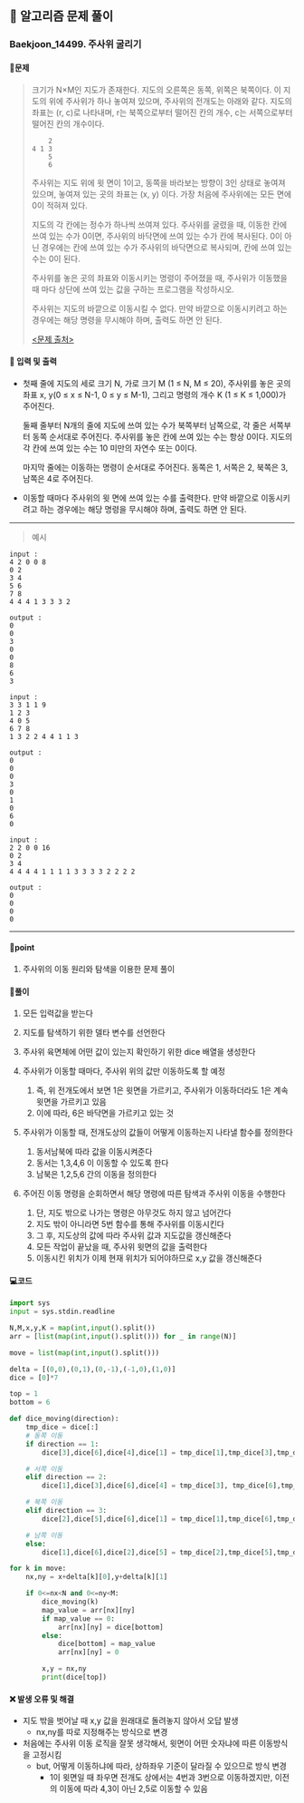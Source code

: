 ## 🐌 알고리즘 문제 풀이

### Baekjoon_14499. 주사위 굴리기

#### 📒문제

> 크기가 N×M인 지도가 존재한다. 지도의 오른쪽은 동쪽, 위쪽은 북쪽이다. 이 지도의 위에 주사위가 하나 놓여져 있으며, 주사위의 전개도는 아래와 같다. 지도의 좌표는 (r, c)로 나타내며, r는 북쪽으로부터 떨어진 칸의 개수, c는 서쪽으로부터 떨어진 칸의 개수이다. 
>
> ```
>     2
> 4 1 3
>     5
>     6
> ```
>
> 주사위는 지도 위에 윗 면이 1이고, 동쪽을 바라보는 방향이 3인 상태로 놓여져 있으며, 놓여져 있는 곳의 좌표는 (x, y) 이다. 가장 처음에 주사위에는 모든 면에 0이 적혀져 있다.
>
> 지도의 각 칸에는 정수가 하나씩 쓰여져 있다. 주사위를 굴렸을 때, 이동한 칸에 쓰여 있는 수가 0이면, 주사위의 바닥면에 쓰여 있는 수가 칸에 복사된다. 0이 아닌 경우에는 칸에 쓰여 있는 수가 주사위의 바닥면으로 복사되며, 칸에 쓰여 있는 수는 0이 된다.
>
> 주사위를 놓은 곳의 좌표와 이동시키는 명령이 주어졌을 때, 주사위가 이동했을 때 마다 상단에 쓰여 있는 값을 구하는 프로그램을 작성하시오.
>
> 주사위는 지도의 바깥으로 이동시킬 수 없다. 만약 바깥으로 이동시키려고 하는 경우에는 해당 명령을 무시해야 하며, 출력도 하면 안 된다.
>
> [<문제 출처>](https://www.acmicpc.net/problem/14499)



#### :pushpin: 입력 및 출력

- 첫째 줄에 지도의 세로 크기 N, 가로 크기 M (1 ≤ N, M ≤ 20), 주사위를 놓은 곳의 좌표 x, y(0 ≤ x ≤ N-1, 0 ≤ y ≤ M-1), 그리고 명령의 개수 K (1 ≤ K ≤ 1,000)가 주어진다.

  둘째 줄부터 N개의 줄에 지도에 쓰여 있는 수가 북쪽부터 남쪽으로, 각 줄은 서쪽부터 동쪽 순서대로 주어진다. 주사위를 놓은 칸에 쓰여 있는 수는 항상 0이다. 지도의 각 칸에 쓰여 있는 수는 10 미만의 자연수 또는 0이다.

  마지막 줄에는 이동하는 명령이 순서대로 주어진다. 동쪽은 1, 서쪽은 2, 북쪽은 3, 남쪽은 4로 주어진다.

- 이동할 때마다 주사위의 윗 면에 쓰여 있는 수를 출력한다. 만약 바깥으로 이동시키려고 하는 경우에는 해당 명령을 무시해야 하며, 출력도 하면 안 된다.



---

> 예시

```
input :
4 2 0 0 8
0 2
3 4
5 6
7 8
4 4 4 1 3 3 3 2

output :
0
0
3
0
0
8
6
3

input :
3 3 1 1 9
1 2 3
4 0 5
6 7 8
1 3 2 2 4 4 1 1 3

output :
0
0
0
3
0
1
0
6
0

input :
2 2 0 0 16
0 2
3 4
4 4 4 4 1 1 1 1 3 3 3 3 2 2 2 2

output :
0
0
0
0
```

----




#### 🚀point

1. 주사위의 이동 원리와 탐색을 이용한 문제 풀이



#### 🔎풀이

1.  모든 입력값을 받는다
1.  지도를 탐색하기 위한 델타 변수를 선언한다
1.  주사위 육면체에 어떤 값이 있는지 확인하기 위한 dice 배열을 생성한다
1.  주사위가 이동할 때마다, 주사위 위의 값만 이동하도록 할 예정
    1.  즉, 위 전개도에서 보면 1은 윗면을 가르키고, 주사위가 이동하더라도 1은 계속 윗면을 가르키고 있음
    1.  이에 따라, 6은 바닥면을 가르키고 있는 것

1.  주사위가 이동할 때, 전개도상의 값들이 어떻게 이동하는지 나타낼 함수를 정의한다
    1.  동서남북에 따라 값을 이동시켜준다
    1.  동서는 1,3,4,6 이 이동할 수 있도록 한다
    1.  남북은 1,2,5,6 간의 이동을 정의한다

1.  주어진 이동 명령을 순회하면서 해당 명령에 따른 탐색과 주사위 이동을 수행한다
    1.  단, 지도 밖으로 나가는 명령은 아무것도 하지 않고 넘어간다
    1.  지도 밖이 아니라면 5번 함수를 통해 주사위를 이동시킨다
    1.  그 후, 지도상의 값에 따라 주사위 값과 지도값을 갱신해준다
    1.  모든 작업이 끝났을 때, 주사위 윗면의 값을 출력한다
    1.  이동시킨 위치가 이제 현재 위치가 되어야하므로 x,y 값을 갱신해준다




#### 💻코드

```python
import sys
input = sys.stdin.readline

N,M,x,y,K = map(int,input().split())
arr = [list(map(int,input().split())) for _ in range(N)]

move = list(map(int,input().split()))

delta = [(0,0),(0,1),(0,-1),(-1,0),(1,0)]
dice = [0]*7

top = 1
bottom = 6

def dice_moving(direction):
    tmp_dice = dice[:]
    # 동쪽 이동
    if direction == 1:
        dice[3],dice[6],dice[4],dice[1] = tmp_dice[1],tmp_dice[3],tmp_dice[6],tmp_dice[4]

    # 서쪽 이동
    elif direction == 2:
        dice[1],dice[3],dice[6],dice[4] = tmp_dice[3], tmp_dice[6],tmp_dice[4],tmp_dice[1]

    # 북쪽 이동
    elif direction == 3:
        dice[2],dice[5],dice[6],dice[1] = tmp_dice[1],tmp_dice[6],tmp_dice[2],tmp_dice[5]

    # 남쪽 이동
    else:
        dice[1],dice[6],dice[2],dice[5] = tmp_dice[2],tmp_dice[5],tmp_dice[6],tmp_dice[1]

for k in move:
    nx,ny = x+delta[k][0],y+delta[k][1]

    if 0<=nx<N and 0<=ny<M:
        dice_moving(k)
        map_value = arr[nx][ny]
        if map_value == 0:
            arr[nx][ny] = dice[bottom]
        else:
            dice[bottom] = map_value
            arr[nx][ny] = 0

        x,y = nx,ny
        print(dice[top])
```



#### ❌ 발생 오류 및 해결

- 지도 밖을 벗어날 때 x,y 값을 원래대로 돌려놓지 않아서 오답 발생
  - nx,ny를 따로 지정해주는 방식으로 변경
- 처음에는 주사위 이동 로직을 잘못 생각해서, 윗면이 어떤 숫자냐에 따른 이동방식을 고정시킴
  - but, 어떻게 이동하냐에 따라, 상하좌우 기준이 달라질 수 있으므로 방식 변경
    - 1이 윗면일 때 좌우면 전개도 상에서는 4번과 3번으로 이동하겠지만, 이전의 이동에 따라 4,3이 아닌 2,5로 이동할 수 있음
